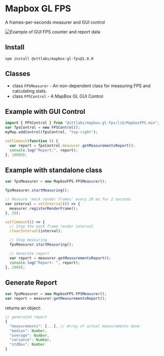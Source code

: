 # Mapbox GL FPS

A frames-per-seconds measurer and GUI control

![Example of GUI FPS counter and report data](mapbox-gl-fps-screenshot.png "Screenshot of Map with FPS Control and report")

## Install 
```
npm install @sttlabs/mapbox-gl-fps@1.0.0
```

## Classes

- class `FPSMeasurer` - An non-dependent class for measuring FPS and calculating stats.
- class `FPSControl` - A MapBox GL GUI Control

## Example with GUI Control

```js
import { FPSControl } from "@sttlabs/mapbox-gl-fps/lib/MapboxFPS.min";
var fpsControl = new FPSControl();
myMap.addControl(fpsControl, "top-right");

setTimeout(function () {
  var report = fpsControl.measurer.getMeasurementsReport();
  console.log("Report:", report);
}, 10000);
```

## Example with standalone class

```js
var fpsMeasurer = new MapboxFPS.FPSMeasurer();

fpsMeasurer.startMeasuring();

// Measure 'mock render frames' every 20 ms for 2 seconds
var interval = setInterval(() => {
  measurer.registerRenderFrame();
}, 20);

setTimeout(() => {
  // Stop the mock frame render interval
  clearInterval(interval);

  // Stop measuring
  fpsMeasurer.startMeasuring();

  // Generate report
  var report = measurer.getMeasurementsReport();
  console.log("Report: ", report);
}, 2000);
```

## Generate Report

```js
var fpsMeasurer = new MapboxFPS.FPSMeasurer();
var report = measurer.getMeasurementsReport();
```

returns an object:

```js
// generated report
{
  "measurements": [...], // Array of actual measurements done
  "median": Number,
  "average": Number,
  "variance": Number,
  "stdDev": Number
}
```
